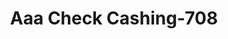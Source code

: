 ---
f_zip-code: 91730
f_state-code: CA
title: Aaa Check Cashing-708
f_phone: 909-989-9600
f_city-only: Cucamonga
f_address: 9836 Foothill Boulevard Suite 6 Rancho Cucamonga
f_location-unique-id: '708'
slug: aaa-check-cashing-708
updated-on: '2024-05-30T13:46:58.046Z'
created-on: '2024-05-30T13:36:59.803Z'
published-on: '2024-05-30T13:54:32.469Z'
f_city-state: cms/city/cucamonga-ca.md
f_company: cms/company/aaa-check-cashing.md
f_state: cms/state/california.md
layout: '[payday-loan].html'
tags: payday-loan
---